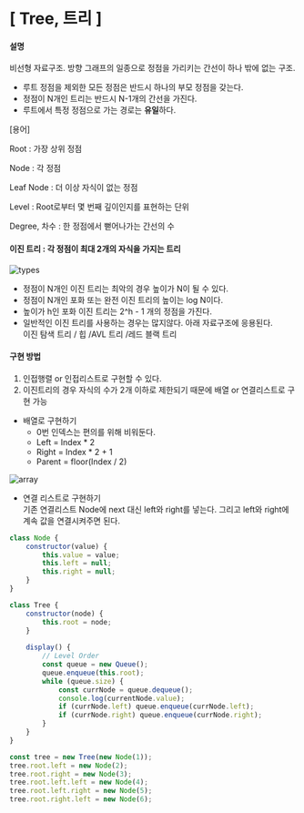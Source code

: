 # [ Tree, 트리 ]

#### 설명

비선형 자료구조. 방향 그래프의 일종으로 정점을 가리키는 간선이 하나 밖에 없는 구조.

+ 루트 정점을 제외한 모든 정점은 반드시 하나의 부모 정점을 갖는다.
+ 정점이 N개인 트리는 반드시 N-1개의 간선을 가진다.
+ 루트에서 특정 정점으로 가는 경로는 **유일**하다.

[용어]

Root : 가장 상위 정점

Node : 각 정점

Leaf Node : 더 이상 자식이 없는 정점

Level : Root로부터 몇 번째 깊이인지를 표현하는 단위

Degree, 차수 : 한 정점에서 뻗어나가는 간선의 수

#### 이진 트리 : 각 정점이 최대 2개의 자식을 가지는 트리

![types](https://user-images.githubusercontent.com/75300807/128531037-b37d897a-b16e-4bdc-8d89-5c768a5e4318.PNG)

+ 정점이 N개인 이진 트리는 최악의 경우 높이가 N이 될 수 있다.
+ 정점이 N개인 포화 또는 완전 이진 트리의 높이는 log N이다.
+ 높이가 h인 포화 이진 트리는 2^h - 1 개의 정점을 가진다.
+ 일반적인 이진 트리를 사용하는 경우는 많지않다. 아래 자료구조에 응용된다.  
  이진 탐색 트리 / 힙 /AVL 트리 /레드 블랙 트리



#### 구현 방법

1. 인접행렬 or 인접리스트로 구현할 수 있다.
2. 이진트리의 경우 자식의 수가 2개 이하로 제한되기 때문에 배열 or 연결리스트로 구현 가능

+ 배열로 구현하기
  + 0번 인덱스는 편의를 위해 비워둔다.
  + Left = Index * 2
  + Right = Index * 2 + 1
  + Parent = floor(Index / 2)

![array](https://user-images.githubusercontent.com/75300807/128531921-8fe23a8a-27da-471c-9190-0341a9bf877a.PNG)

+ 연결 리스트로 구현하기  
  기존 연결리스트 Node에 next 대신 left와 right를 넣는다. 그리고 left와 right에 계속 값을 연결시켜주면 된다.

```javascript
class Node {
    constructor(value) {
        this.value = value;
        this.left = null;
        this.right = null;
    }
}

class Tree {
    constructor(node) {
        this.root = node;
    }
    
    display() {
        // Level Order
        const queue = new Queue();
        queue.enqueue(this.root);
        while (queue.size) {
            const currNode = queue.dequeue();
            console.log(currentNode.value);
            if (currNode.left) queue.enqueue(currNode.left);
            if (currNode.right) queue.enqueue(currNode.right);
        }
    }
}

const tree = new Tree(new Node(1));
tree.root.left = new Node(2);
tree.root.right = new Node(3);
tree.root.left.left = new Node(4);
tree.root.left.right = new Node(5);
tree.root.right.left = new Node(6);
```





